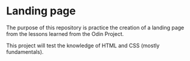 # Landing page
The purpose of this repository is practice the creation of a landing page from the lessons learned from the Odin Project.

This project will test the knowledge of HTML and CSS (mostly fundamentals).
